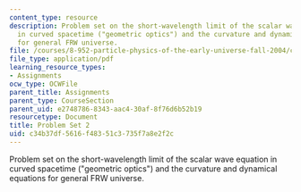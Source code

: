 ```yaml
---
content_type: resource
description: Problem set on the short-wavelength limit of the scalar wave equation
  in curved spacetime ("geometric optics") and the curvature and dynamical equations
  for general FRW universe.
file: /courses/8-952-particle-physics-of-the-early-universe-fall-2004/c34b37df5616f48351c3735f7a8e2f2c_ps2.pdf
file_type: application/pdf
learning_resource_types:
- Assignments
ocw_type: OCWFile
parent_title: Assignments
parent_type: CourseSection
parent_uid: e2748786-8343-aac4-30af-8f76d6b52b19
resourcetype: Document
title: Problem Set 2
uid: c34b37df-5616-f483-51c3-735f7a8e2f2c
---
```

Problem set on the short-wavelength limit of the scalar wave equation in curved spacetime ("geometric optics") and the curvature and dynamical equations for general FRW universe.

